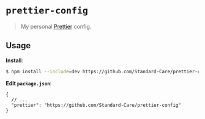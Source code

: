 # `prettier-config`

> My personal [Prettier](https://prettier.io) config.

## Usage

**Install**:

```bash
$ npm install --include=dev https://github.com/Standard-Care/prettier-config
```

**Edit `package.json`**:

```jsonc
{
  // ...
  "prettier": "https://github.com/Standard-Care/prettier-config"
}
```
